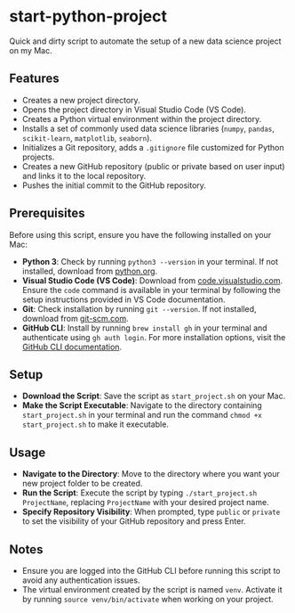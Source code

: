 # start-python-project

Quick and dirty script to automate the setup of a new data science project on my Mac.

## Features
- Creates a new project directory.
- Opens the project directory in Visual Studio Code (VS Code).
- Creates a Python virtual environment within the project directory.
- Installs a set of commonly used data science libraries (`numpy`, `pandas`, `scikit-learn`, `matplotlib`, `seaborn`).
- Initializes a Git repository, adds a `.gitignore` file customized for Python projects.
- Creates a new GitHub repository (public or private based on user input) and links it to the local repository.
- Pushes the initial commit to the GitHub repository.

## Prerequisites
Before using this script, ensure you have the following installed on your Mac:

- **Python 3**: Check by running `python3 --version` in your terminal. If not installed, download from [python.org](https://www.python.org).
- **Visual Studio Code (VS Code)**: Download from [code.visualstudio.com](https://code.visualstudio.com). Ensure the `code` command is available in your terminal by following the setup instructions provided in VS Code documentation.
- **Git**: Check installation by running `git --version`. If not installed, download from [git-scm.com](https://git-scm.com).
- **GitHub CLI**: Install by running `brew install gh` in your terminal and authenticate using `gh auth login`. For more installation options, visit the [GitHub CLI documentation](https://cli.github.com/manual/installation).

## Setup
- **Download the Script**: Save the script as `start_project.sh` on your Mac.
- **Make the Script Executable**: Navigate to the directory containing `start_project.sh` in your terminal and run the command `chmod +x start_project.sh` to make it executable.

## Usage
- **Navigate to the Directory**: Move to the directory where you want your new project folder to be created.
- **Run the Script**: Execute the script by typing `./start_project.sh ProjectName`, replacing `ProjectName` with your desired project name.
- **Specify Repository Visibility**: When prompted, type `public` or `private` to set the visibility of your GitHub repository and press Enter.

## Notes
- Ensure you are logged into the GitHub CLI before running this script to avoid any authentication issues.
- The virtual environment created by the script is named `venv`. Activate it by running `source venv/bin/activate` when working on your project.
